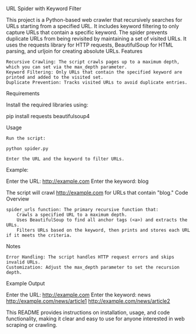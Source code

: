 URL Spider with Keyword Filter

This project is a Python-based web crawler that recursively searches for URLs starting from a specified URL. It includes keyword filtering to only capture URLs that contain a specific keyword. The spider prevents duplicate URLs from being revisited by maintaining a set of visited URLs. It uses the requests library for HTTP requests, BeautifulSoup for HTML parsing, and urljoin for creating absolute URLs.
Features

    Recursive Crawling: The script crawls pages up to a maximum depth, which you can set via the max_depth parameter.
    Keyword Filtering: Only URLs that contain the specified keyword are printed and added to the visited set.
    Duplicate Prevention: Tracks visited URLs to avoid duplicate entries.

Requirements

Install the required libraries using:

pip install requests beautifulsoup4

Usage

    Run the script:

    python spider.py

    Enter the URL and the keyword to filter URLs.

Example:

Enter the URL: http://example.com
Enter the keyword: blog

The script will crawl http://example.com for URLs that contain "blog."
Code Overview

    spider_urls function: The primary recursive function that:
        Crawls a specified URL to a maximum depth.
        Uses BeautifulSoup to find all anchor tags (<a>) and extracts the URLs.
        Filters URLs based on the keyword, then prints and stores each URL if it meets the criteria.

Notes

    Error Handling: The script handles HTTP request errors and skips invalid URLs.
    Customization: Adjust the max_depth parameter to set the recursion depth.

Example Output

Enter the URL: http://example.com
Enter the keyword: news
http://example.com/news/article1
http://example.com/news/article2

This README provides instructions on installation, usage, and code functionality, making it clear and easy to use for anyone interested in web scraping or crawling.
